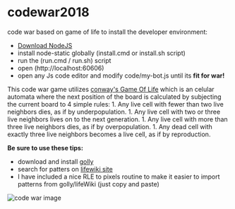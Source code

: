 # codewar2018
code war based on game of life
to install the developer environment: 
* [Download NodeJS](https://nodejs.org/en/download/)
* install node-static globally (install.cmd or install.sh script)
* run the (run.cmd / run.sh) script
* open (http://localhost:60606)
* open any Js code editor and modify code/my-bot.js until its **fit for war!**

This code war game utilizes [conway's Game Of Life](https://en.wikipedia.org/wiki/Conway%27s_Game_of_Life) which is an celular automata
where the next position of the board is calculated by subjecting the current board to 4 simple rules:
    1. Any live cell with fewer than two live neighbors dies, as if by underpopulation.
    1. Any live cell with two or three live neighbors lives on to the next generation.
    1. Any live cell with more than three live neighbors dies, as if by overpopulation.
    1. Any dead cell with exactly three live neighbors becomes a live cell, as if by reproduction.

**Be sure to use these tips:**
* download and install [golly](https://sourceforge.net/projects/golly/files/golly/golly-3.2/)
* search for patters on [lifewiki site](http://www.conwaylife.com/wiki/Category:Patterns)
* I have included a nice RLE to pixels routine to make it easier to import patterns from golly/lifeWiki (just copy and paste)

![code war image](https://github.com/codearmada/codewar2018/blob/master/sample.gif "code war!")
